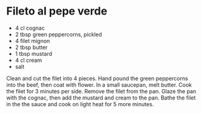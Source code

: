 # Fileto al pepe verde

- 4 cl cognac
- 2 tbsp green peppercorns, pickled
- 4 filet mignon
- 2 tbsp butter
- 1 tbsp mustard
- 4 cl cream
- salt

Clean and cut the filet into 4 pieces. Hand pound the green peppercorns into the beef, then coat with flower. In a small saucepan, melt butter. Cook the filet for 3 minutes per side. Remove the filet from the pan. Glaze the pan with the cognac, then add the mustard and cream to the pan. Bathe the filet in the the sauce and cook on light heat for 5 more minutes.